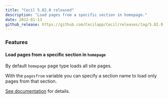 ```yaml
---
title: "Cecil 5.82.0 released"
description: "Load pages from a specific section in homepage."
date: 2022-01-13
github_release: https://github.com/Cecilapp/Cecil/releases/tag/5.82.0
---
```

### Features

#### Load pages from a specific section in `homepage`

By default `homepage` page type loads all site pages.

With the `pagesfrom` variable you can specify a section name to load only pages from that section.

[See documentation](/documentation/content/#pagesfrom) for details.
